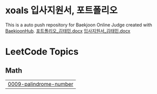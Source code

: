# xoals 입사지원서, 포트폴리오
This is a auto push repository for Baekjoon Online Judge created with [BaekjoonHub](https://github.com/BaekjoonHub/BaekjoonHub).
[포트폴리오_김태민.docx](https://github.com/xoals6536/algorithmT/files/10012328/_.docx)
[입사지원서_김태민.docx](https://github.com/xoals6536/algorithmT/files/10012329/_.docx)

<!---LeetCode Topics Start-->
# LeetCode Topics
## Math
|  |
| ------- |
| [0009-palindrome-number](https://github.com/taemin6536/algorithmT/tree/master/0009-palindrome-number) |
<!---LeetCode Topics End-->